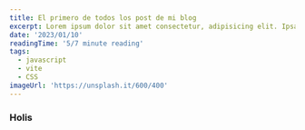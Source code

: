```yaml
---
title: El primero de todos los post de mi blog
excerpt: Lorem ipsum dolor sit amet consectetur, adipisicing elit. Ipsam, quos aliquam aperiam olores ratione numquam nemo unde non. Pariatur recusandae aliquam, omnis deserunt mollitia psum ullam iure. Dignissimos, minima explicabo!
date: '2023/01/10'
readingTime: '5/7 minute reading'
tags:
  - javascript
  - vite
  - CSS
imageUrl: 'https://unsplash.it/600/400'
---
```


### Holis
